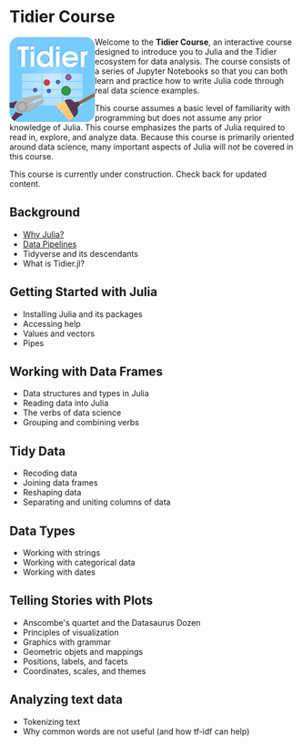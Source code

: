 # Tidier Course

<img src="https://raw.githubusercontent.com/TidierOrg/.github/main/profile/TidierOrg_logo.png" align="left" style="padding-right:10x;" width="150"/>

Welcome to the **Tidier Course**, an interactive course designed to introduce you to Julia and the Tidier ecosystem for data analysis. The course consists of a series of Jupyter Notebooks so that you can both learn and practice how to write Julia code through real data science examples.

This course assumes a basic level of familiarity with programming but does not assume any prior knowledge of Julia. This course emphasizes the parts of Julia required to read in, explore, and analyze data. Because this course is primarily oriented around data science, many important aspects of Julia will *not* be covered in this course.

This course is currently under construction. Check back for updated content.

## Background

- [Why Julia?](why-julia/why-julia.ipynb)
- [Data Pipelines](https://nbviewer.org/github/TidierOrg/TidierCourse/blob/main/data-pipelines/data-pipelines.ipynb)
- Tidyverse and its descendants
- What is Tidier.jl?

## Getting Started with Julia

- Installing Julia and its packages
- Accessing help
- Values and vectors
- Pipes

## Working with Data Frames

- Data structures and types in Julia
- Reading data into Julia
- The verbs of data science
- Grouping and combining verbs

## Tidy Data

- Recoding data
- Joining data frames
- Reshaping data
- Separating and uniting columns of data

## Data Types

- Working with strings
- Working with categorical data
- Working with dates

## Telling Stories with Plots

- Anscombe's quartet and the Datasaurus Dozen
- Principles of visualization
- Graphics with grammar
- Geometric objets and mappings
- Positions, labels, and facets
- Coordinates, scales, and themes

## Analyzing text data
- Tokenizing text
- Why common words are not useful (and how tf-idf can help)